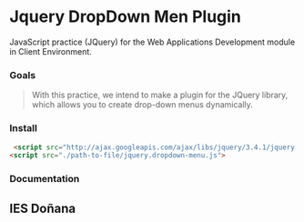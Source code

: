 # Jquery DropDown Men Plugin
JavaScript practice (JQuery) for the Web Applications Development module in Client Environment.
### Goals
> With this practice, we intend to make a plugin for the JQuery library, which allows you to create drop-down menus dynamically.

### Install

```html
 <script src="http://ajax.googleapis.com/ajax/libs/jquery/3.4.1/jquery.min.js"></script>
<script src="./path-to-file/jquery.dropdown-menu.js">
```
### Documentation


## IES Doñana
